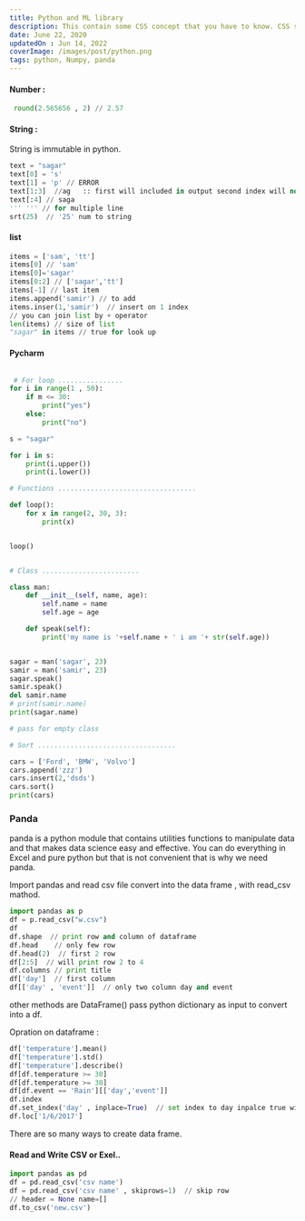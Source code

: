 ```yaml
---
title: Python and ML library
description: This contain some CSS concept that you have to know. CSS specificity.
date: June 22, 2020
updatedOn : Jun 14, 2022
coverImage: /images/post/python.png
tags: python, Numpy, panda
---
```


#### Number  :
```python
 round(2.565656 , 2) // 2.57
```
#### String :
String is immutable in python.
``` python
text = "sagar"
text[0] = 's'
text[1] = 'p' // ERROR
text[1:3]  //ag   :: first will included in output second index will not
text[:4] // saga
''' ''' // for multiple line
srt(25)  // '25' num to string
```

#### list

```py
items = ['sam', 'tt']
items[0] // 'sam'
items[0]='sagar'
items[0:2] // ['sagar','tt']
items[-1] // last item
items.append('samir') // to add
items.inser(1,'samir')  // insert on 1 index 
// you can join list by + operator 
len(items) // size of list
"sagar" in items // true for look up
```
#### Pycharm 

```py

 # For loop ................
for i in range(1 , 50):
    if m <= 30:
        print("yes")
    else:
        print("no")

s = "sagar"

for i in s:
    print(i.upper())
    print(i.lower())

# Functions ..................................

def loop():
    for x in range(2, 30, 3):
        print(x)


loop()


# Class ........................

class man:
    def __init__(self, name, age):
        self.name = name
        self.age = age

    def speak(self):
        print('my name is '+self.name + ' i am '+ str(self.age))


sagar = man('sagar', 23)
samir = man('samir', 23)
sagar.speak()
samir.speak()
del samir.name
# print(samir.name)
print(sagar.name)

# pass for empty class

# Sort ..................................

cars = ['Ford', 'BMW', 'Volvo']
cars.append('zzz')
cars.insert(2,'dsds')
cars.sort()
print(cars)


```

### Panda

panda is a python module that contains utilities functions to manipulate data and that makes data science easy and effective. You can do everything in Excel and pure python but that is not convenient that is why we need panda. 

Import pandas and read csv file convert into the data frame , with read_csv mathod.

```py
import pandas as p
df = p.read_csv("w.csv")
df
df.shape  // print row and column of dataframe
df.head    // only few row
df.head(2)  // first 2 row
df[2:5]  // will print row 2 to 4 
df.columns // print title
df['day']  // first column
df[['day' , 'event']]  // only two column day and event
``` 
other methods are DataFrame()  pass python dictionary as input to convert into a df.

Opration on dataframe :

```py
df['temperature'].mean()
df['temperature'].std()
df['temperature'].describe()
df[df.temperature >= 30]
df[df.temperature >= 30]
df[df.event == 'Rain'][['day','event']]
df.index      
df.set_index('day' , inplace=True)  // set index to day inpalce true will update df do not return new frame
df.loc['1/6/2017']
```

There are so many ways to create data frame.

#### Read and Write CSV or Exel..
```py
import pandas as pd
df = pd.read_csv('csv name')
df = pd.read_csv('csv name' , skiprows=1)  // skip row
// header = None name=[]
df.to_csv('new.csv')
``` 
